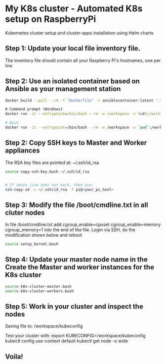 # My K8s cluster - Automated K8s setup on RaspberryPi
Kubernetes cluster setup and cluster-apps installation using Helm charts


## Step 1: Update your local file inventory file.
The inventory file should contain all your Raspberry Pi's hostnames, one per line
## Step 2: Use an isolated container based on Ansible as your management station
```bash
docker build --pull --rm -f "Dockerfile" -t ansiblecontainer:latest "."
```

```cmd
# Command prompt (Windows)
docker run -it --entrypoint=/bin/bash --rm -w /workspace -v %cd%:/workspace ansiblecontainer
```

```bash
# Bash
docker run -it --entrypoint=/bin/bash --rm -w /workspace -v `pwd`:/workspace ansiblecontainer
```

## Step 2: Copy SSH keys to Master and Worker appliances
The RSA key files are pointed at: ~/.ssh/id_rsa 
```bash
source copy-ssh-key.bash ~/.ssh/id_rsa


# If above line does not work, then use:
ssh-copy-id -i ~/.ssh/id_rsa -f pi@<your_pi_host>
``` 

## Step 3: Modify the file /boot/cmdline.txt in all cluter nodes
In file /boot/cmdline.txt add cgroup_enable=cpuset cgroup_enable=memory cgroup_memory=1 into the end of the file.
Login via SSH, do the modification shown below and reboot

```bash
source setup_kernel.bash
```

## Step 4: Update your master node name in the Create the Master and worker instances for the K8s cluster
```bash
source k8s-cluster-master.bash
source k8s-cluster-workers.bash
```
## Step 5: Work in your cluster and inspect the nodes
Saving file to: /workspace/kubeconfig

Test your cluster with:
export KUBECONFIG=/workspace/kubeconfig
kubectl config use-context default
kubectl get node -o wide 

## Voila!